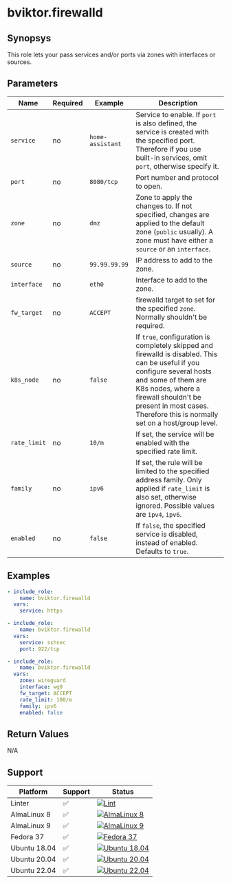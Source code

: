 # bviktor.firewalld

## Synopsys

This role lets your pass services and/or ports via zones with interfaces or sources.

## Parameters

| Name | Required | Example | Description |
|---|---|---|---|
| `service` | no | `home-assistant` | Service to enable. If `port` is also defined, the service is created with the specified port. Therefore if you use built-in services, omit `port`, otherwise specify it. |
| `port` | no | `8080/tcp` | Port number and protocol to open. |
| `zone` | no | `dmz` | Zone to apply the changes to. If not specified, changes are applied to the default zone (`public` usually). A zone must have either a `source` or an `interface`. |
| `source` | no | `99.99.99.99` | IP address to add to the zone. |
| `interface` | no | `eth0` | Interface to add to the zone. |
| `fw_target` | no | `ACCEPT` | firewalld target to set for the specified `zone`. Normally shouldn't be required. |
| `k8s_node` | no | `false` | If `true`, configuration is completely skipped and firewalld is disabled. This can be useful if you configure several hosts and some of them are K8s nodes, where a firewall shouldn't be present in most cases. Therefore this is normally set on a host/group level. |
| `rate_limit` | no | `10/m` | If set, the service will be enabled with the specified rate limit. |
| `family` | no | `ipv6` | If set, the rule will be limited to the specified address family. Only applied if `rate_limit` is also set, otherwise ignored. Possible values are `ipv4`, `ipv6`. |
| `enabled` | no | `false` | If `false`, the specified service is disabled, instead of enabled. Defaults to `true`. |

## Examples

```yml
- include_role:
    name: bviktor.firewalld
  vars:
    service: https

- include_role:
    name: bviktor.firewalld
  vars:
    service: sshsec
    port: 922/tcp

- include_role:
    name: bviktor.firewalld
  vars:
    zone: wireguard
    interface: wg0
    fw_target: ACCEPT
    rate_limit: 100/m
    family: ipv6
    enabled: false
```

## Return Values

N/A

## Support

| Platform | Support | Status |
|---|---|---|
| Linter | ✅ | [![Lint](https://github.com/noobient/ansible-galaxy-firewalld/actions/workflows/lint.yml/badge.svg)](https://github.com/noobient/ansible-galaxy-firewalld/actions/workflows/lint.yml) |
| AlmaLinux 8 | ✅ | [![AlmaLinux 8](https://github.com/noobient/ansible-galaxy-firewalld/actions/workflows/almalinux-8.yml/badge.svg)](https://github.com/noobient/ansible-galaxy-firewalld/actions/workflows/almalinux-8.yml) |
| AlmaLinux 9 | ✅ | [![AlmaLinux 9](https://github.com/noobient/ansible-galaxy-firewalld/actions/workflows/almalinux-9.yml/badge.svg)](https://github.com/noobient/ansible-galaxy-firewalld/actions/workflows/almalinux-9.yml) |
| Fedora 37 | ✅ | [![Fedora 37](https://github.com/noobient/ansible-galaxy-firewalld/actions/workflows/fedora-37.yml/badge.svg)](https://github.com/noobient/ansible-galaxy-firewalld/actions/workflows/fedora-37.yml) |
| Ubuntu 18.04 | ✅ | [![Ubuntu 18.04](https://github.com/noobient/ansible-galaxy-firewalld/actions/workflows/ubuntu-18.04.yml/badge.svg)](https://github.com/noobient/ansible-galaxy-firewalld/actions/workflows/ubuntu-18.04.yml) |
| Ubuntu 20.04 | ✅ | [![Ubuntu 20.04](https://github.com/noobient/ansible-galaxy-firewalld/actions/workflows/ubuntu-20.04.yml/badge.svg)](https://github.com/noobient/ansible-galaxy-firewalld/actions/workflows/ubuntu-20.04.yml) |
| Ubuntu 22.04 | ✅ | [![Ubuntu 22.04](https://github.com/noobient/ansible-galaxy-firewalld/actions/workflows/ubuntu-22.04.yml/badge.svg)](https://github.com/noobient/ansible-galaxy-firewalld/actions/workflows/ubuntu-22.04.yml) |
